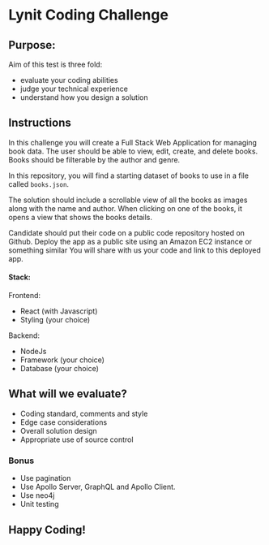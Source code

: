 # Lynit Coding Challenge

## Purpose:
Aim of this test is three fold:
- evaluate your coding abilities
- judge your technical experience
- understand how you design a solution


## Instructions

In this challenge you will create a Full Stack Web Application for managing book data. The user should be able to view, edit, create, and delete books. Books should be filterable by the author and genre.

In this repository, you will find a starting dataset of books to use in a file called `books.json`.

The solution should include a scrollable view of all the books as images along with the name and author. When clicking on one of the books, it opens a view that shows the books details.

Candidate should put their code on a public code repository hosted on Github. Deploy the app as a public site using an Amazon EC2 instance or something similar
You will share with us your code and link to this deployed app.

#### Stack:
Frontend:
- React (with Javascript)
- Styling (your choice)

Backend:
- NodeJs
- Framework (your choice)
- Database (your choice)

## What will we evaluate?

- Coding standard, comments and style
- Edge case considerations
- Overall solution design
- Appropriate use of source control


### Bonus
- Use pagination
- Use Apollo Server, GraphQL and Apollo Client.
- Use neo4j
- Unit testing 

## Happy Coding!
